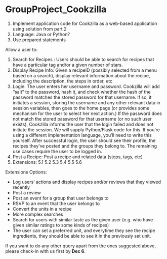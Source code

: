 # GroupProject_Cookzilla

1. Implement application code for Cookzilla as a web-based application using solution from part 2
2. Language: Java or Python?
3. Use prepared statements

Allow a user to:
1. Search for Recipes : Users should be able to search for recipes that have a particular tag and/or a given number of stars.
2. Display Recipe Info: Given a recipeID (possibly selected from a menu based on a search), display relevant information about the recipe, including the description, the steps in order, etc
3. Login: The user enters her username and password. Cookzilla will add “salt” to the password, hash it, and check whether the hash of the password matches the stored password for that username. If so, it initiates a session, storing the username and any other relevant data in session variables, then goes to the home page (or provides some
mechanism for the user to select her next action.) If the password does not match the stored password for that username (or no such user exists), Cookzilla informs the user that the login failed and does not initiate the session. We will supply Python/Flask code for this. If you’re using a different implementation language, you’ll need to write this yourself. After successful login, the user should see their profile, the recipes they’ve posted and the groups they belong to.
The remaining use cases require the user to be logged in.
4. Post a Recipe: Post a recipe and related data (steps, tags, etc)
5. Extensions:
5.1 
5.2
5.3 
5.4
5.5 
5.6

Extensions Options:
- Log users’ actions and display recipes and/or reviews that they viewed recently
- Post a review
- Post an event for a group that user belongs to
- RSVP to an event that the user belongs to
- Convert the units in a recipe
- More complex searches
- Search for users with similar taste as the given user (e.g. who have given similar ratings to some kinds of recipes)
- The user can set a preferred unit, and everytime they see the recipe ingredients, they should be able to see it in the previously set unit.

If you want to do any other query apart from the ones suggested above, please check-in with us first by **Dec 6**.
